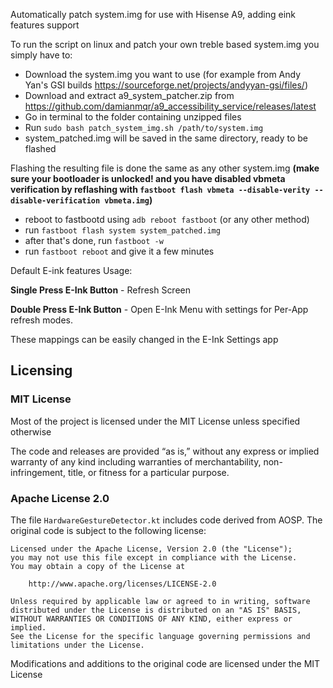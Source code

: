Automatically patch system.img for use with Hisense A9, adding eink features support

To run the script on linux and patch your own treble based system.img you simply have to:

- Download the system.img you want to use (for example from Andy Yan's GSI builds https://sourceforge.net/projects/andyyan-gsi/files/)
- Download and extract a9_system_patcher.zip from https://github.com/damianmqr/a9_accessibility_service/releases/latest
- Go in terminal to the folder containing unzipped files
- Run `sudo bash patch_system_img.sh /path/to/system.img`
- system_patched.img will be saved in the same directory, ready to be flashed

Flashing the resulting file is done the same as any other system.img
**(make sure your bootloader is unlocked! and you have disabled vbmeta verification by reflashing with `fastboot flash vbmeta --disable-verity --disable-verification vbmeta.img`)**

- reboot to fastbootd using `adb reboot fastboot` (or any other method)
- run `fastboot flash system system_patched.img`
- after that's done, run `fastboot -w`
- run `fastboot reboot` and give it a few minutes

Default E-ink features Usage:

**Single Press E-Ink Button** - Refresh Screen

**Double Press E-Ink Button** - Open E-Ink Menu with settings for Per-App refresh modes.

These mappings can be easily changed in the E-Ink Settings app

## Licensing

### MIT License
Most of the project is licensed under the MIT License unless specified otherwise

The code and releases are provided “as is,” without any express or implied warranty of any kind including warranties of merchantability, non-infringement, title, or fitness for a particular purpose.

### Apache License 2.0
The file `HardwareGestureDetector.kt` includes code derived from AOSP. The original code is subject to the following license:

    Licensed under the Apache License, Version 2.0 (the "License");
    you may not use this file except in compliance with the License.
    You may obtain a copy of the License at

        http://www.apache.org/licenses/LICENSE-2.0

    Unless required by applicable law or agreed to in writing, software
    distributed under the License is distributed on an "AS IS" BASIS,
    WITHOUT WARRANTIES OR CONDITIONS OF ANY KIND, either express or implied.
    See the License for the specific language governing permissions and
    limitations under the License.

Modifications and additions to the original code are licensed under the MIT License